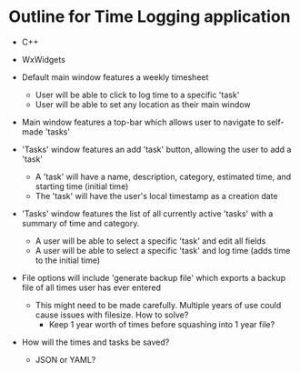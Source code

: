 # Outline for Time Logging application

* C++
* WxWidgets
* Default main window features a weekly timesheet
    * User will be able to click to log time to a specific 'task'
    * User will be able to set any location as their main window
* Main window features a top-bar which allows user to navigate to self-made 'tasks'
* 'Tasks' window features an add 'task' button, allowing the user to add a 'task'
    * A 'task' will have a name, description, category, estimated time, and starting time (initial time)
    * The 'task' will have the user's local timestamp as a creation date
* 'Tasks' window features the list of all currently active 'tasks' with a summary of time and category.
    * A user will be able to select a specific 'task' and edit all fields
    * A user will be able to select a specific 'task' and log time (adds time to the initial time)
* File options will include 'generate backup file' which exports a backup file of all times user has ever entered
    * This might need to be made carefully. Multiple years of use could cause issues with filesize. How to solve?
        * Keep 1 year worth of times before squashing into 1 year file?

* How will the times and tasks be saved?
    * JSON or YAML?